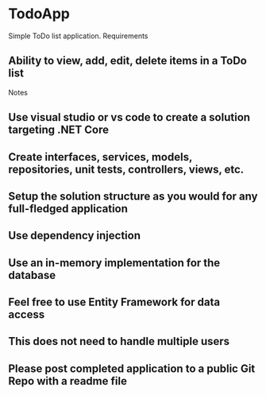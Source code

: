 # TodoApp
Simple ToDo list application.
Requirements
## Ability to view, add, edit, delete items in a ToDo list
Notes
##  Use visual studio or vs code to create a solution targeting .NET Core
##  Create interfaces, services, models, repositories, unit tests, controllers, views, etc.
## Setup the solution structure as you would for any full-fledged application
##  Use dependency injection
##  Use an in-memory implementation for the database
##  Feel free to use Entity Framework for data access
##  This does not need to handle multiple users
##  Please post completed application to a public Git Repo with a readme file
